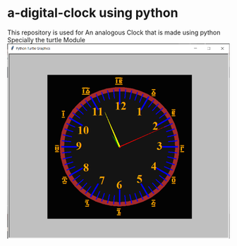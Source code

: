 # a-digital-clock using python

This repository is used for An analogous Clock that is made using python Specially the turtle Module
![](watch.png)
